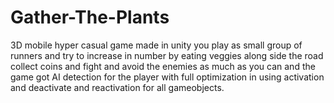 # Gather-The-Plants
3D mobile hyper casual game made in unity you play as small group of runners and try to increase in number by eating veggies along side the road collect coins and fight and avoid the enemies as much as you can and the game got AI detection for the player with full optimization in using activation and deactivate and reactivation for all gameobjects.
